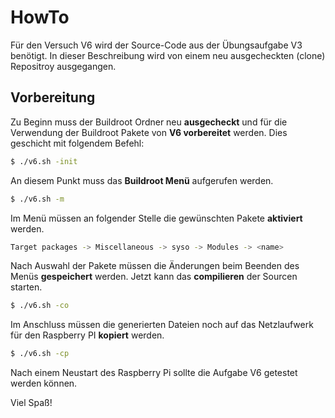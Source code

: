 # HowTo

Für den Versuch V6 wird der Source-Code aus der Übungsaufgabe V3 benötigt. In dieser Beschreibung wird von einem neu ausgecheckten (clone) Repositroy ausgegangen.

## Vorbereitung
Zu Beginn muss der Buildroot Ordner neu **ausgecheckt** und für die Verwendung der Buildroot Pakete von **V6 vorbereitet** werden. Dies geschicht mit folgendem Befehl:
```sh
$ ./v6.sh -init
```

An diesem Punkt muss das **Buildroot Menü** aufgerufen werden.
```sh
$ ./v6.sh -m
```
Im Menü müssen an folgender Stelle die gewünschten Pakete **aktiviert** werden. 

```sh
Target packages -> Miscellaneous -> syso -> Modules -> <name>
```

Nach Auswahl der Pakete müssen die Änderungen beim Beenden des Menüs **gespeichert** werden. Jetzt kann das **compilieren** der Sourcen starten. 
```sh
$ ./v6.sh -co
```
Im Anschluss müssen die generierten Dateien noch auf das Netzlaufwerk für den Raspberry PI **kopiert** werden.
```sh
$ ./v6.sh -cp
```

Nach einem Neustart des Raspberry Pi sollte die Aufgabe V6 getestet werden können.

Viel Spaß!
